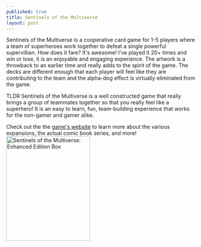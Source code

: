 ```yaml
---
published: true
title: Sentinels of the Multiverse
layout: post
---
```

Sentinels of the Multiverse is a cooperative card game for 1-5 players where a team of superheroes work together to defeat a single powerful supervillian. How does it fare? It's awesome! I've played it 20+ times and win or lose, it is an enjoyable and engaging experience. The artwork is a throwback to an earlier time and really adds to the spirit of the game. The decks are different enough that each player will feel like they are contributing to the team and the alpha-dog effect is virtually eliminated from the game. 

TLDR
Sentinels of the Multiverse is a well constructed game that really brings a group of teammates together so that you really feel like a superhero! It is an easy to learn, fun, team-building experience that works for the non-gamer and gamer alike.

Check out the the <a href="https://sentinelsofthemultiverse.com">game's website</a> to learn more about the various expansions, the actual comic book series, and more!
<img alt="Sentinels of the Multiverse: Enhanced Edition Box" style="display: inline; width: 223px; height: 279px;" src="https://greaterthangames.com/sites/greaterthangames.com/files/store/ee%20box.png">
